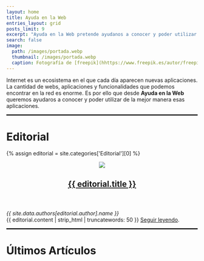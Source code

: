 ```yaml
---
layout: home
title: Ayuda en la Web
entries_layout: grid
posts_limit: 9
excerpt: "Ayuda en la Web pretende ayudanos a conocer y poder utilizar de la mejor manera las aplicaciones que existen en Internet."
search: false
image:
  path: /images/portada.webp
  thumbnail: /images/portada.webp
  caption: Fotografía de [freepik](hhttps://www.freepik.es/autor/freepik)
---
```


Internet es un ecosistema en el que cada día aparecen nuevas aplicaciones. La cantidad de webs, aplicaciones y funcionalidades que podemos encontrar en la red es enorme. Es por ello que desde **Ayuda en la Web** queremos ayudaros a conocer y poder utilizar de la mejor manera esas aplicaciones.

<hr style="border: 1px solid;">

# Editorial
{% assign editorial = site.categories['Editorial'][0] %}

<article class="editorial">
  <header class="editorial-header">
    <a href="{{ editorial.url }}">
      <img src="{{ editorial.image.path }}" class="img-fluid">        
      <h2>{{ editorial.title }} </h2>
    </a>
  </header>
  <div class="editorial-author"><i>{{ site.data.authors[editorial.author].name }}</i></div>
  <div class="editorial-summary">  
    {{ editorial.content | strip_html | truncatewords: 50 }} <a href="{{ site.url }}{{ editorial.url }}">Seguir leyendo</a>.  
  </div>
</article>

<hr style="border: 1px solid;">

# Últimos Artículos

